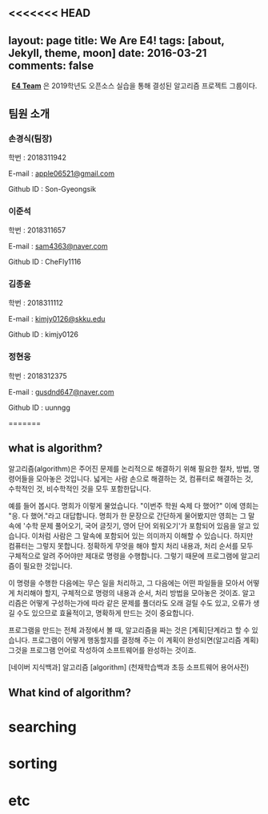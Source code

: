 <<<<<<< HEAD
---
layout: page
title: We Are E4!
tags: [about, Jekyll, theme, moon]
date: 2016-03-21
comments: false
---
    
<center><a href="https://19-1-skku-oss.github.io/2019-1-OSS-E4/"><b>E4 Team</b></a> 은 2019학년도 오픈소스 실습을 통해 결성된 알고리즘 프로젝트 그룹이다.</center>

## 팀원 소개
### 손경식(팀장) 

   학번 : 2018311942

   E-mail : apple06521@gmail.com
   
   Github ID : Son-Gyeongsik


### 이준석 

  학번 : 2018311657

  E-mail : sam4363@naver.com

  Github ID : CheFly1116


### 김종윤 

  학번 : 2018311112

  E-mail : kimjy0126@skku.edu

  Github ID : kimjy0126


### 정현웅 

  학번 : 2018312375

  E-mail : gusdnd647@naver.com

  Github ID : uunngg

=======

## what is algorithm?
알고리즘(algorithm)은 주어진 문제를 논리적으로 해결하기 위해 필요한 절차, 방법, 명령어들을 모아놓은 것입니다. 넓게는 사람 손으로 해결하는 것, 컴퓨터로 해결하는 것, 수학적인 것, 비수학적인 것을 모두 포함한답니다.

예를 들어 봅시다.
명희가 이렇게 물었습니다. "이번주 학원 숙제 다 했어?" 이에 영희는 "응. 다 했어."라고 대답합니다. 명희가 한 문장으로 간단하게 물어봤지만 영희는 그 말속에 '수학 문제 풀어오기, 국어 글짓기, 영어 단어 외워오기'가 포함되어 있음을 알고 있습니다. 이처럼 사람은 그 말속에 포함되어 있는 의미까지 이해할 수 있습니다. 하지만 컴퓨터는 그렇지 못합니다. 정확하게 무엇을 해야 할지 처리 내용과, 처리 순서를 모두 구체적으로 알려 주어야만 제대로 명령을 수행합니다. 그렇기 때문에 프로그램에 알고리즘이 필요한 것입니다.

이 명령을 수행한 다음에는 무슨 일을 처리하고, 그 다음에는 어떤 파일들을 모아서 어떻게 처리해야 할지, 구체적으로 명령의 내용과 순서, 처리 방법을 모아놓은 것이죠. 알고리즘은 어떻게 구성하는가에 따라 같은 문제를 풀더라도 오래 걸릴 수도 있고, 오류가 생길 수도 있으므로 효율적이고, 명확하게 만드는 것이 중요합니다.

프로그램을 만드는 전체 과정에서 볼 때, 알고리즘을 짜는 것은 [계획]단계라고 할 수 있습니다. 프로그램이 어떻게 행동할지를 결정해 주는 이 계획이 완성되면(알고리즘 계획) 그것을 프로그램 언어로 작성하여 소프트웨어를 완성하는 것이죠.

[네이버 지식백과] 알고리즘 [algorithm] (천재학습백과 초등 소프트웨어 용어사전)

## What kind of algorithm?
# searching
# sorting
# etc
